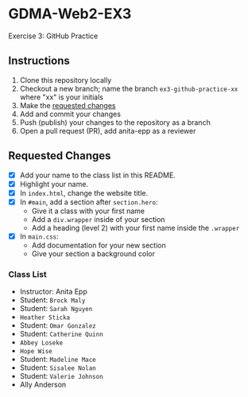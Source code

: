 # GDMA-Web2-EX3
Exercise 3: GitHub Practice

## Instructions
1. Clone this repository locally
2. Checkout a new branch; name the branch `ex3-github-practice-xx` where "xx" is your initials
3. Make the [requested changes](#requested-changes)
4. Add and commit your changes
5. Push (publish) your changes to the repository as a branch
6. Open a pull request (PR), add anita-epp as a reviewer

## Requested Changes
- [x] Add your name to the class list in this README.
- [x] Highlight your name.
- [x] In `index.html`, change the website title.
- [x] In `#main`, add a section after `section.hero`:
   - Give it a class with your first name
   - Add a `div.wrapper` inside of your section
   - Add a heading (level 2) with your first name inside the `.wrapper`
- [x] In `main.css`:
   - Add documentation for your new section
   - Give your section a background color

### Class List
- Instructor: Anita Epp
- Student: `Brock Maly`
- Student: `Sarah Nguyen`
- `Heather Sticka`
- Student: `Omar Gonzalez`
- Student: `Catherine Quinn`
- `Abbey Loseke`
- `Hope Wise`
- Student: `Madeline Mace`
- Student: `Sisalee Nolan`
- Student: `Valerie Johnson`
- Ally Anderson